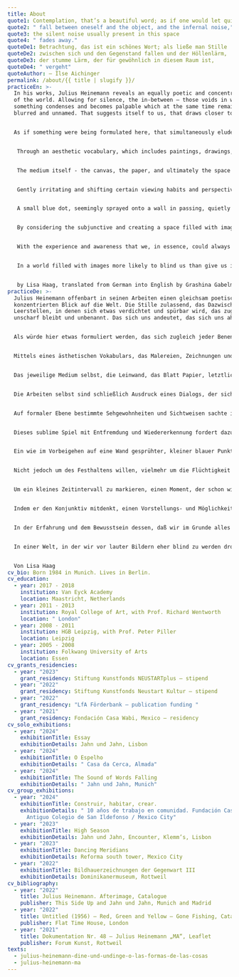 ```yaml
---
title: About
quote1: Contemplation, that’s a beautiful word; as if one would let quiet
quote2: " fall between oneself and the object, and the infernal noise,"
quote3: the silent noise usually present in this space
quote4: " fades away."
quoteDe1: Betrachtung, das ist ein schönes Wort; als ließe man Stille
quoteDe2: zwischen sich und den Gegenstand fallen und der Höllenlärm,
quoteDe3: der stumme Lärm, der für gewöhnlich in diesem Raum ist,
quoteDe4: " vergeht"
quoteAuthor: – Ilse Aichinger
permalink: /about/{{ title | slugify }}/
practiceEn: >-
  In his works, Julius Heinemann reveals an equally poetic and concentrated view
  of the world. Allowing for silence, the in-between — those voids in which
  something condenses and becomes palpable which at the same time remains
  blurred and unnamed. That suggests itself to us, that draws closer to us.


  As if something were being formulated here, that simultaneously eludes any designation, any determination, any rigidity. This fleeting moment before the act of defining has taken place, before we mean anything or give any meaning, before we make sense.


   Through an aesthetic vocabulary, which includes paintings, drawings, and watercolors, as well as site-specific installations and architectural interventions, Heinemann moves closer to a concept of perception that takes what we see at a specific moment in time - an unbiased glance, a sense of amazement - and brings it to the fore.


   The medium itself - the canvas, the paper, and ultimately the space that immediately surrounds him, which he refers to and gradually approaches - lies at the center of the artistic process and serves as the point of departure for his observations and reflections. Essentially, the pieces themselves are expressions of the dialogue evolving between the artist and his subject, into which both the Unknown and the Unforeseen flow.


   Gently irritating and shifting certain viewing habits and perspectives on a formal level, Heinemann subtly puts our perception to the test. What we feel certain of seeing and knowing suddenly seems to lose its certainty. This sublime play between alienation and recognition challenges one to literally adopt a different perspective, one that encompasses the visible as well as the invisible, the imaginary, the “behind.”


   A small blue dot, seemingly sprayed onto a wall in passing, quietly reminds us of the transience of every moment and the lingering presence of another person who was once in the same room. A single stroke translates and maintains the movement of the drawing hand, yet not to hold on, but to make traceable the fleeting nature inherent in the pure gesture of drawing a dot, a line. To indicate a brief interval of time, a moment already gone, never to return.


   By considering the subjunctive and creating a space filled with imaginings and possibilities that reveal themselves to us behind the real space, Julius Heinemann opens our eyes to the fragility of our perception and the instinctive beauty of the moment, while always remaining connected to any given concrete situation.


   With the experience and awareness that we, in essence, could always see everything with different eyes, that every perspective relies on a movement, and every perception is based on a shift, lies the fundamental prerequisite for mutual understanding and thus every type of togetherness. To look beyond ourselves.


   In a world filled with images more likely to blind us than give us insight, Heinemann’s work invites us to pause and observe — as if we were always seeing both for the first and the last time.


   by Lisa Haag, translated from German into English by Grashina Gabelmann
practiceDe: >-
  Julius Heinemann offenbart in seinen Arbeiten einen gleichsam poetischen und
  konzentrierten Blick auf die Welt. Die Stille zulassend, das Dazwischen, jene
  Leerstellen, in denen sich etwas verdichtet und spürbar wird, das zugleich
  unscharf bleibt und unbenannt. Das sich uns andeutet, das sich uns ahnt. 


  Als würde hier etwas formuliert werden, das sich zugleich jeder Benennung entzieht, jeder Festlegung, jeder Starre. Dieser flüchtige Augenblick noch vor dem Begriff, noch bevor wir etwas bedeuten, noch bevor wir Sinn machen. 


  Mittels eines ästhetischen Vokabulars, das Malereien, Zeichnungen und Aquarelle, als auch ortsspezifische Installationen und architektonische Interventionen umfasst, nähert sich Heinemann einem Wahrnehmungsbegriff, der unser Sehen in einem bestimmten Augenblick, die unvoreingenommene Betrachtung, das Staunen, in den Vordergrund rückt.


  Das jeweilige Medium selbst, die Leinwand, das Blatt Papier, letztlich derjenige „Raum“, der ihn unmittelbar umgibt, auf den er sich bezieht und dem er sich sukzessive annähert, stehen im Zentrum des künstlerischen Prozesses und sind Ausgangspunkt seiner Betrachtungen und seines Nachdenkens. 


  Die Arbeiten selbst sind schließlich Ausdruck eines Dialogs, der sich zwischen dem Künstler und seinem Gegenstand entwickelt, in den das Ungewusste und das Unvorhergesehene mit einfließen.


  Auf formaler Ebene bestimmte Sehgewohnheiten und Sichtweisen sachte irritierend und verschiebend, stellt Heinemann unsere Wahrnehmung subtil auf die Probe. Das, was wir zu sehen und zu wissen glauben, erscheint plötzlich nicht mehr gesichert. 


  Dieses sublime Spiel mit Entfremdung und Wiedererkennung fordert dazu heraus, wortwörtlich eine andere Perspektive einzunehmen, die das Sichtbare ebenso miteinschließt, wie das Unsichtbare, das Imaginäre, das „Dahinter“.


  Ein wie im Vorbeigehen auf eine Wand gesprühter, kleiner blauer Punkt erinnert still an die Vergänglichkeit eines jeden Augenblicks, an die gewesene Gegenwart eines Anderen im selben Raum. Ein einzelner Strich übersetzt und bewahrt die Bewegung der zeichnenden Hand. 


  Nicht jedoch um des Festhaltens willen, vielmehr um die Flüchtigkeit nachvollziehbar werden zu lassen, die in der reinen Geste liegt, einen Punkt zu setzen, einen Strich.


  Um ein kleines Zeitintervall zu markieren, einen Moment, der schon wieder vorbei ist, an uns vorübergegangen, und in derselben Form niemals wiederkommen wird. 


  Indem er den Konjunktiv mitdenkt, einen Vorstellungs- und Möglichkeitsraum entwirft, der sich uns hinter dem realen Raum eröffnet, und gleichzeitig immer der konkreten Situation verbunden bleibt, öffnet Julius Heinemann uns die Augen für die Fragilität unserer Wahrnehmung und die instinktive Schönheit des Augenblicks.


  In der Erfahrung und dem Bewusstsein dessen, daß wir im Grunde alles immer auch „mit anderen Augen“, sehen könnten, daß jede Perspektive von einer Bewegung, jede Wahrnehmung von einer Verschiebung abhängt, liegt die Grundvoraussetzung gegenseitigen Verständnisses und damit jeden Miteinanders. Von uns selbst abzusehen. 


  In einer Welt, in der wir vor lauter Bildern eher blind zu werden drohen, als „sehend“, laden uns Heinemanns Werke dazu ein, innezuhalten und zu schauen. Als sähen wir gleichermaßen immer zum ersten und zum letzten Mal.


  Von Lisa Haag
cv_bio: Born 1984 in Munich. Lives in Berlin.
cv_education:
  - year: 2017 - 2018
    institution: Van Eyck Academy
    location: Maastricht, Netherlands
  - year: 2011 - 2013
    institution: Royal College of Art, with Prof. Richard Wentworth
    location: " London"
  - year: 2008 - 2011
    institution: HGB Leipzig, with Prof. Peter Piller
    location: Leipzig
  - year: 2005 - 2008
    institution: Folkwang University of Arts
    location: Essen
cv_grants_residencies:
  - year: "2023"
    grant_residency: Stiftung Kunstfonds NEUSTARTplus – stipend
  - year: "2022"
    grant_residency: Stiftung Kunstfonds Neustart Kultur – stipend
  - year: "2022"
    grant_residency: "LfA Förderbank – publication funding "
  - year: "2021"
    grant_residency: Fondación Casa Wabi, Mexico – residency
cv_solo_exhibitions:
  - year: "2024"
    exhibitionTitle: Essay
    exhibitionDetails: Jahn und Jahn, Lisbon
  - year: "2024"
    exhibitionTitle: O Espelho
    exhibitionDetails: " Casa da Cerca, Almada"
  - year: "2024"
    exhibitionTitle: The Sound of Words Falling
    exhibitionDetails: " Jahn und Jahn, Munich"
cv_group_exhibitions:
  - year: "2024"
    exhibitionTitle: Construir, habitar, crear.
    exhibitionDetails: " 10 años de trabajo en comunidad. Fundación Casa Wabi /
      Antiguo Colegio de San Ildefonso / Mexico City"
  - year: "2023"
    exhibitionTitle: High Season
    exhibitionDetails: Jahn und Jahn, Encounter, Klemm’s, Lisbon
  - year: "2023"
    exhibitionTitle: Dancing Meridians
    exhibitionDetails: Reforma south tower, Mexico City
  - year: "2022"
    exhibitionTitle: Bildhauerzeichnungen der Gegenwart III
    exhibitionDetails: Dominikanermuseum, Rottweil
cv_bibliography:
  - year: "2022"
    title: Julius Heinemann. Afterimage, Catalogue
    publisher: This Side Up and Jahn und Jahn, Munich and Madrid
  - year: "2022"
    title: Untitled (1956) – Red, Green and Yellow – Gone Fishing, Catalogue
    publisher: Flat Time House, London
  - year: "2021"
    title: Dokumentation Nr. 48 – Julius Heinemann „MA“, Leaflet
    publisher: Forum Kunst, Rottweil
texts:
  - julius-heinemann-dine-und-undinge-o-las-formas-de-las-cosas
  - julius-heinemann-ma
---
```

